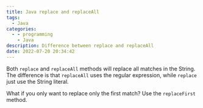 ```yaml
---
title: Java replace and replaceAll
tags:
  - Java
categories:
  - - programming
    - Java
description: Difference between replace and replaceAll
date: 2022-07-20 20:34:42
---
```


Both `replace` and `replaceAll` methods will replace all matches in the String. The difference is that `replaceAll` uses the regular expression, while `replace` just use the String literal.

What if you only want to replace only the first match? Use the `replaceFirst` method.